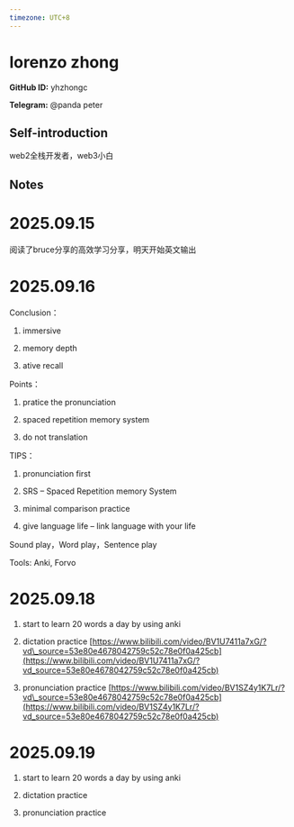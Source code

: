 ```yaml
---
timezone: UTC+8
---
```


# lorenzo zhong

**GitHub ID:** yhzhongc

**Telegram:** @panda peter

## Self-introduction

web2全栈开发者，web3小白

## Notes
<!-- Content_START -->
# 2025.09.15
<!-- DAILY_CHECKIN_2025-09-15_START -->
阅读了bruce分享的高效学习分享，明天开始英文输出
<!-- DAILY_CHECKIN_2025-09-15_END -->


# 2025.09.16
<!-- DAILY_CHECKIN_2025-09-16_START -->
Conclusion：

1.  immersive
    
2.  memory depth
    
3.  ative recall
    

Points：

1.  pratice the pronunciation
    
2.  spaced repetition memory system
    
3.  do not translation
    

TIPS：

1.  pronunciation first
    
2.  SRS – Spaced Repetition memory System
    
3.  minimal comparison practice
    
4.  give language life – link language with your life
    

Sound play，Word play，Sentence play

Tools: Anki, Forvo
<!-- DAILY_CHECKIN_2025-09-16_END -->


# 2025.09.18
<!-- DAILY_CHECKIN_2025-09-18_START -->
1.  start to learn 20 words a day by using anki
    
2.  dictation practice [https://www.bilibili.com/video/BV1U7411a7xG/?vd\_source=53e80e4678042759c52c78e0f0a425cb](https://www.bilibili.com/video/BV1U7411a7xG/?vd_source=53e80e4678042759c52c78e0f0a425cb)
    
3.  pronunciation practice [https://www.bilibili.com/video/BV1SZ4y1K7Lr/?vd\_source=53e80e4678042759c52c78e0f0a425cb](https://www.bilibili.com/video/BV1SZ4y1K7Lr/?vd_source=53e80e4678042759c52c78e0f0a425cb)
<!-- DAILY_CHECKIN_2025-09-18_END -->


# 2025.09.19
<!-- DAILY_CHECKIN_2025-09-19_START -->
1.  start to learn 20 words a day by using anki
    
2.  dictation practice
    
3.  pronunciation practice
<!-- DAILY_CHECKIN_2025-09-19_END -->
<!-- Content_END -->
